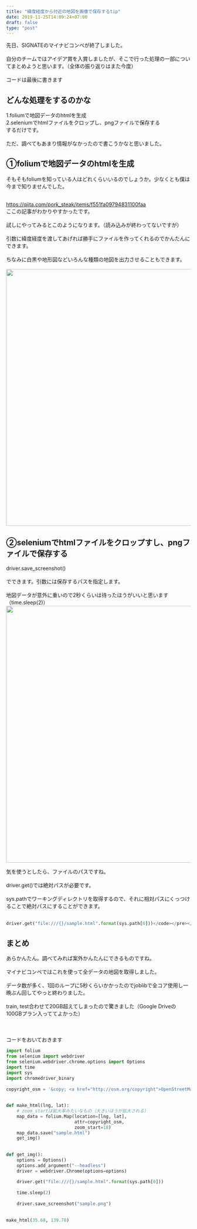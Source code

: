 ```yaml
---
title: "緯度経度から付近の地図を画像で保存するtip"
date: 2019-11-25T14:09:24+07:00
draft: false
type: "post"
---
```

先日、SIGNATEのマイナビコンペが終了しました。<br>
<br>
自分のチームではアイデア賞を入賞しましたが、そこで行った処理の一部についてまとめようと思います。（全体の振り返りはまた今度）<br>
<br>
コードは最後に書きます<br>
<h2>どんな処理をするのかな</h2>
1.foliumで地図データのhtmlを生成<br>
2.seleniumでhtmlファイルをクロップし、pngファイルで保存する<br>
するだけです。<br>
<br>
ただ、調べてもあまり情報がなかったので書こうかなと思いました。
<h2>①foliumで地図データのhtmlを生成</h2>
<p>そもそもfoliumを知っている人はどれくらいいるのでしょうか。少なくとも僕は今まで知りませんでした。</p>
<br>
<a href="https://qiita.com/pork_steak/items/f551fa09794831100faa">https://qiita.com/pork_steak/items/f551fa09794831100faa</a>
<br>
ここの記事がわかりやすかったです。<br>
<br>
試しにやってみるとこのようになります。（読み込みが終わってないですが）<br>
<br>
引数に緯度経度を渡してあげれば勝手にファイルを作ってくれるのでかんたんにできます。<br>
<br>
ちなみに白黒や地形図などいろんな種類の地図を出力させることもできます。<br>
<style>
.resizeimage { width: 75%; }
.resizeimage img { width: 100%; }
</style>
<br>
<img src=https://cdn.shortpixel.ai/client/q_glossy,ret_img,w_1166/https://chizuchizu.com/blog/wp-content/uploads/2019/11/Screenshot-from-2019-11-19-19-28-34.png width="700px">
<br>
<h2>②seleniumでhtmlファイルをクロップすし、pngファイルで保存する</h2>
driver.save_screenshot()<br>
<br>
でできます。引数には保存するパスを指定します。<br>
<br>
地図データが意外に重いので2秒くらいは待ったほうがいいと思います（time.sleep(2)）<br>
<img src=https://cdn.shortpixel.ai/client/q_glossy,ret_img,w_1186/https://chizuchizu.com/blog/wp-content/uploads/2019/11/Screenshot-from-2019-11-19-19-45-50.png width="700px">
<br>

気を使うとしたら、ファイルのパスですね。<br>
<br>
driver.get()では絶対パスが必要です。<br>
<br>
sys.pathでワーキングディレクトリを取得するので、それに相対パスにくっつけることで絶対パスにすることができます。<br>
<br>

```python
driver.get("file:///{}/sample.html".format(sys.path[0]))</code></pre></div>
```

<h2>まとめ</h2>
あらかんたん。調べてみれば案外かんたんにできるものですね。<br>
<br>
マイナビコンペではこれを使って全データの地図を取得しました。<br>
<br>
データ数が多く、1回のループに5秒くらいかかったのでjoblibで全コア使用し一晩ぶん回してやっと終わりました。<br>
<br>
train, test合わせて20GB超えてしまったので驚きました（Google Driveの100GBプラン入っててよかった）<br>
<br>
 <br>
<br>
コードをおいておきます

```python
import folium
from selenium import webdriver
from selenium.webdriver.chrome.options import Options
import time
import sys
import chromedriver_binary
 
copyright_osm = '&copy; <a href="http://osm.org/copyright">OpenStreetMap</a> contributors'
 
 
def make_html(lng, lat):
    # zoom_startは拡大率みたいなもの（大きいほうが拡大される）
    map_data = folium.Map(location=[lng, lat],
                          attr=copyright_osm,
                          zoom_start=18)
    map_data.save("sample.html")
    get_img()
 
 
def get_img():
    options = Options()
    options.add_argument("--headless")
    driver = webdriver.Chrome(options=options)
 
    driver.get("file:///{}/sample.html".format(sys.path[0]))
 
    time.sleep(2)
 
    driver.save_screenshot("sample.png")
 
 
make_html(35.68, 139.78)
```